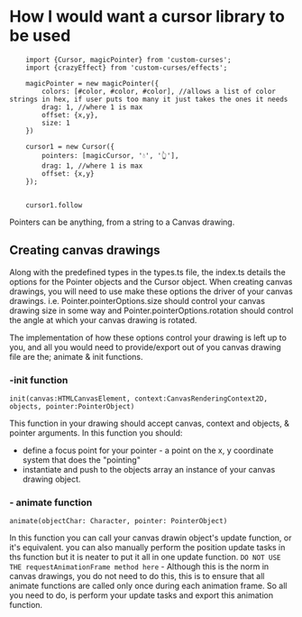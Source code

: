 # How I would want a cursor library to be used

```
    import {Cursor, magicPointer} from 'custom-curses';
    import {crazyEffect} from 'custom-curses/effects';

    magicPointer = new magicPointer({
        colors: [#color, #color, #color], //allows a list of color strings in hex, if user puts too many it just takes the ones it needs
        drag: 1, //where 1 is max
        offset: {x,y},
        size: 1
    })

    cursor1 = new Cursor({
        pointers: [magicCursor, '💧', '👆'],
        drag: 1, //where 1 is max
        offset: {x,y}
    });

    
    cursor1.follow

```

Pointers can be anything, from a string to a Canvas drawing.

## Creating canvas drawings
Along with the predefined types in the types.ts file, the index.ts details the options for the Pointer objects and the Cursor object.
When creating canvas drawings, you will need to use make these options the driver of your canvas drawings. i.e. Pointer.pointerOptions.size should control your canvas drawing size in some way and Pointer.pointerOptions.rotation should control the angle at which your canvas drawing is rotated.

The implementation of how these options control your drawing is left up to you, and all you would need to provide/export out of you canvas drawing file are the; animate & init functions.

### -<b>init function</b>
```
init(canvas:HTMLCanvasElement, context:CanvasRenderingContext2D, objects, pointer:PointerObject)
```
This function in your drawing should accept canvas, context and objects, & pointer arguments.
In this function you should:
 - define a focus point for your pointer - a point on the x, y coordinate system that does the "pointing" <br/>
 - instantiate and push to the objects array an instance of your canvas drawing object.


### - <b>animate function</b>

```
animate(objectChar: Character, pointer: PointerObject)
```
In this function you can call your canvas drawin object's update function, or it's equivalent. you can also manually perform the position update tasks in ths function but it is neater to put it all in one update function.
`DO NOT USE THE requestAnimationFrame method here` - Although this is the norm in canvas drawings, you do not need to do this, this is to ensure that all animate functions are called only once during each animation frame. So all you need to do, is perform your update tasks and export this animation function.